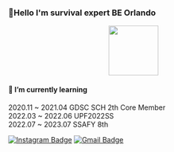 ###  💬Hello I'm survival expert BE Orlando

<div align="center"><img width=100 height=100 src="https://github.githubassets.com/images/mona-loading-default.gif" /></div>

#### 🌱 I’m currently learning
<p>
2020.11 ~ 2021.04 GDSC SCH 2th Core Member <br>
2022.03 ~ 2022.06 UPF2022SS <br>
2022.07 ~ 2023.07 SSAFY 8th      <br>

</p>

<p>
  
[![Instagram Badge](https://img.shields.io/badge/Instagram-ff69b4?style=flat-square&logo=instagram&logoColor=white&link=https://www.instagram.com/orland5_2/)](https://www.instagram.com/orland5_2/)
[![Gmail Badge](https://img.shields.io/badge/Gmail-d14836?style=flat-square&logo=Gmail&logoColor=white&link=mailto:dlswotmd@gmail.com)](mailto:dlswotmd@gmail.com)
  
</p>


<!--
**ingkoon/ingkoon** is a ✨ _special_ ✨ repository because its `README.md` (this file) appears on your GitHub profile.

Here are some ideas to get you started:

- 🔭 I’m currently working on ...
-  ...
- 👯 I’m looking to collaborate on ...
- 🤔 I’m looking for help with ...
- 💬 Ask me about ...
- 📫 How to reach me: ...
- 😄 Pronouns: ...
- ⚡ Fun fact: ...
-->



